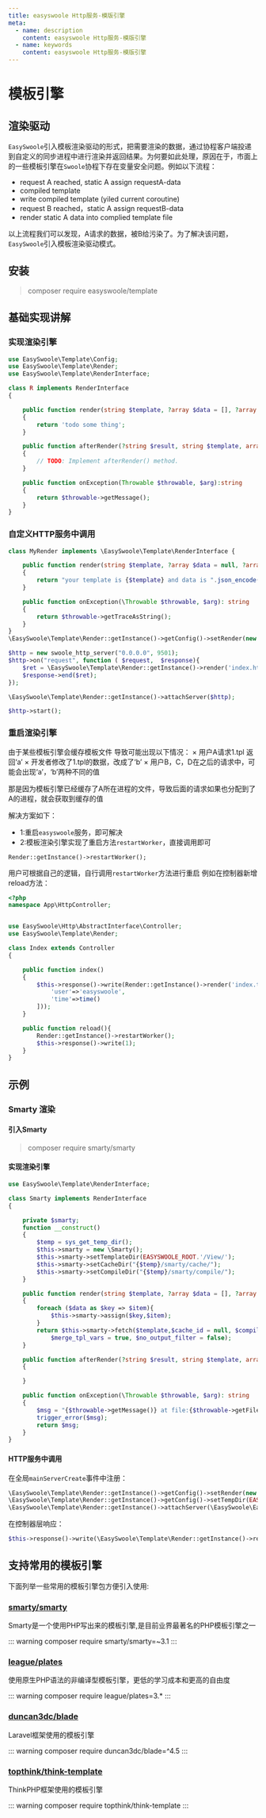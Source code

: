 ```yaml
---
title: easyswoole Http服务-模版引擎
meta:
  - name: description
    content: easyswoole Http服务-模版引擎
  - name: keywords
    content: easyswoole Http服务-模版引擎
---
```


# 模板引擎

## 渲染驱动
`EasySwoole`引入模板渲染驱动的形式，把需要渲染的数据，通过协程客户端投递到自定义的同步进程中进行渲染并返回结果。为何要如此处理，原因在于，市面上的一些模板引擎在`Swoole`协程下存在变量安全问题。例如以下流程：
   
   - request A reached, static A assign requestA-data
   - compiled template 
   - write compiled template (yiled current coroutine)
   - request B reached，static A assign requestB-data
   - render static A data into complied template file
   
   以上流程我们可以发现，A请求的数据，被B给污染了。为了解决该问题，`EasySwoole`引入模板渲染驱动模式。

## 安装

> composer require easyswoole/template


## 基础实现讲解

### 实现渲染引擎
```php
use EasySwoole\Template\Config;
use EasySwoole\Template\Render;
use EasySwoole\Template\RenderInterface;

class R implements RenderInterface
{

    public function render(string $template, ?array $data = [], ?array $options = []):?string
    {
        return 'todo some thing';
    }

    public function afterRender(?string $result, string $template, array $data = [], array $options = [])
    {
        // TODO: Implement afterRender() method.
    }

    public function onException(Throwable $throwable, $arg):string
    {
        return $throwable->getMessage();
    }
}

```  

### 自定义HTTP服务中调用

```php
class MyRender implements \EasySwoole\Template\RenderInterface {

    public function render(string $template, ?array $data = null, ?array $options = null): ?string
    {
        return "your template is {$template} and data is ".json_encode($data);
    }

    public function onException(\Throwable $throwable, $arg): string
    {
        return $throwable->getTraceAsString();
    }
}
\EasySwoole\Template\Render::getInstance()->getConfig()->setRender(new MyRender());

$http = new swoole_http_server("0.0.0.0", 9501);
$http->on("request", function ( $request,  $response){
    $ret = \EasySwoole\Template\Render::getInstance()->render('index.html',['easyswoole'=>'hello']);
    $response->end($ret);
});

\EasySwoole\Template\Render::getInstance()->attachServer($http);

$http->start();
```

### 重启渲染引擎
由于某些模板引擎会缓存模板文件
导致可能出现以下情况：
 × 用户A请求1.tpl 返回‘a’
 × 开发者修改了1.tpl的数据，改成了‘b’
 × 用户B，C，D在之后的请求中，可能会出现‘a’，‘b’两种不同的值
 
那是因为模板引擎已经缓存了A所在进程的文件，导致后面的请求如果也分配到了A的进程，就会获取到缓存的值

解决方案如下：
- 1:重启`easyswoole`服务，即可解决
- 2:模板渲染引擎实现了重启方法`restartWorker`，直接调用即可

````
Render::getInstance()->restartWorker();
````
用户可根据自己的逻辑，自行调用`restartWorker`方法进行重启
例如在控制器新增reload方法：
````php
<?php
namespace App\HttpController;


use EasySwoole\Http\AbstractInterface\Controller;
use EasySwoole\Template\Render;

class Index extends Controller
{

    public function index()
    {
        $this->response()->write(Render::getInstance()->render('index.tpl',[
            'user'=>'easyswoole',
            'time'=>time()
        ]));
    }

    public function reload(){
        Render::getInstance()->restartWorker();
        $this->response()->write(1);
    }
}
````

## 示例

### Smarty 渲染

#### 引入Smarty

> composer require smarty/smarty

#### 实现渲染引擎
```php
use EasySwoole\Template\RenderInterface;

class Smarty implements RenderInterface
{

    private $smarty;
    function __construct()
    {
        $temp = sys_get_temp_dir();
        $this->smarty = new \Smarty();
        $this->smarty->setTemplateDir(EASYSWOOLE_ROOT.'/View/');
        $this->smarty->setCacheDir("{$temp}/smarty/cache/");
        $this->smarty->setCompileDir("{$temp}/smarty/compile/");
    }

    public function render(string $template, ?array $data = [], ?array $options = []): ?string
    {
        foreach ($data as $key => $item){
            $this->smarty->assign($key,$item);
        }
        return $this->smarty->fetch($template,$cache_id = null, $compile_id = null, $parent = null, $display = false,
            $merge_tpl_vars = true, $no_output_filter = false);
    }

    public function afterRender(?string $result, string $template, array $data = [], array $options = [])
    {

    }

    public function onException(\Throwable $throwable, $arg): string
    {
        $msg = "{$throwable->getMessage()} at file:{$throwable->getFile()} line:{$throwable->getLine()}";
        trigger_error($msg);
        return $msg;
    }
}
```

#### HTTP服务中调用

在全局`mainServerCreate`事件中注册：

```php
\EasySwoole\Template\Render::getInstance()->getConfig()->setRender(new Smarty());
\EasySwoole\Template\Render::getInstance()->getConfig()->setTempDir(EASYSWOOLE_TEMP_DIR);
\EasySwoole\Template\Render::getInstance()->attachServer(\EasySwoole\EasySwoole\ServerManager::getInstance()->getSwooleServer());
```

在控制器层响应：

```php
$this->response()->write(\EasySwoole\Template\Render::getInstance()->render('View/custom.html', ['name' => 'easyswoole']));
```
 
## 支持常用的模板引擎
 
下面列举一些常用的模板引擎包方便引入使用:
 
### [smarty/smarty](https://github.com/smarty-php/smarty)
 
Smarty是一个使用PHP写出来的模板引擎,是目前业界最著名的PHP模板引擎之一
 

::: warning 
composer require smarty/smarty=~3.1
:::

 
 
### [league/plates](https://github.com/thephpleague/plates)
 
使用原生PHP语法的非编译型模板引擎，更低的学习成本和更高的自由度
 

::: warning 
composer require league/plates=3.*
:::

 
### [duncan3dc/blade](https://github.com/duncan3dc/blade)
 
Laravel框架使用的模板引擎
 

::: warning 
composer require duncan3dc/blade=^4.5
:::

 
### [topthink/think-template](https://github.com/top-think/think-template)
 
ThinkPHP框架使用的模板引擎
 

::: warning 
 composer require topthink/think-template
:::
